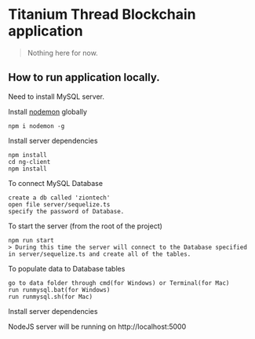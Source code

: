 # Titanium Thread Blockchain application

> Nothing here for now.

## How to run application locally.
Need to install MySQL server.

Install [nodemon](https://github.com/remy/nodemon) globally

```
npm i nodemon -g
```

Install server dependencies

```
npm install
cd ng-client
npm install
```

To connect MySQL Database
```
create a db called 'ziontech'
open file server/sequelize.ts
specify the password of Database.
```


To start the server (from the root of the project)

```
npm run start
> During this time the server will connect to the Database specified in server/sequelize.ts and create all of the tables.
```

To populate data to Database tables

```
go to data folder through cmd(for Windows) or Terminal(for Mac)
run runmysql.bat(for Windows)
run runmysql.sh(for Mac)
```

Install server dependencies


NodeJS server will be running on http://localhost:5000

